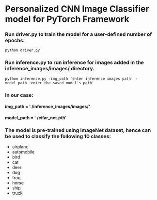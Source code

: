 # Personalized CNN Image Classifier model for PyTorch Framework

### Run driver.py to train the model for a user-defined number of epochs.
```python driver.py```
### Run inference.py to run inference for images added in the inference_images/images/ directory.
```python inference.py -img_path 'enter inference images path' -model_path 'enter the saved model's path'```
### In our case:
#### img_path = './inference_images/images/'
#### model_path = './cifar_net.pth'
### The model is pre-trained using ImageNet dataset, hence can be used to classify the following 10 classes:
- airplane
- automobile
- bird
- cat
- deer
- dog
- frog
- horse
- ship
- truck
